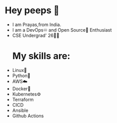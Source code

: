 # Hey peeps 👋
- I am Prayas,from India.
- I am a DevOps♾️ and Open Source📂 Enthusiast
- CSE Undergrad' 26👨‍💻
   # My skills are:
- Linux🐧
- Python🐍
- AWS☁️
- Docker🐳
- Kubernetes⚙️
- Terraform
- CICD
- Ansible
- Github Actions
